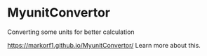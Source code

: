 # MyunitConvertor
Converting some units for better calculation

https://markorf1.github.io/MyunitConvertor/ Learn more about this.
